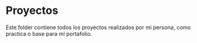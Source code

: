 # Proyectos
Este folder contiene todos los proyectos realizados por mi persona, como practica o base para mi portafolio. 
